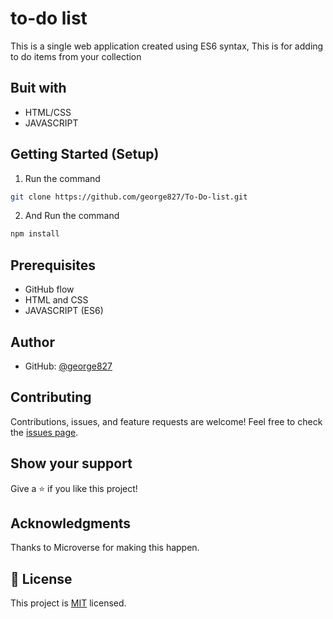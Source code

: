 # to-do list
This is a single web application created using ES6 syntax, This is for adding to do items from your collection


## Buit with
* HTML/CSS
* JAVASCRIPT

## Getting Started (Setup)

1. Run the command
```bash
git clone https://github.com/george827/To-Do-list.git
```
2. And Run the command
```bash
npm install
```

## Prerequisites
* GitHub flow
* HTML and CSS
* JAVASCRIPT (ES6)

## Author

* GitHub: [@george827](https://github.com/george827)


## Contributing

Contributions, issues, and feature requests are welcome!
Feel free to check the [issues page](https://github.com/george827/To-Do-list/issues).

## Show your support
Give a ⭐️ if you like this project!

## Acknowledgments
Thanks to Microverse for making this happen.

## 📝 License
This project is [MIT](https://github.com/george827/To-Do-list/blob/main/LICENSE) licensed.
